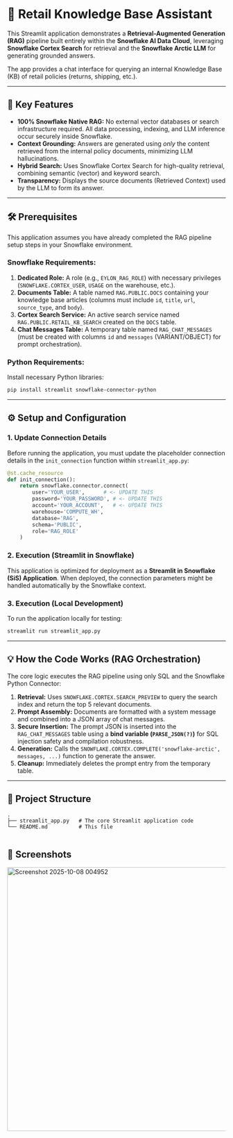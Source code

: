 
# 🧠 Retail Knowledge Base Assistant

This Streamlit application demonstrates a **Retrieval-Augmented Generation (RAG)** pipeline built entirely within the **Snowflake AI Data Cloud**, leveraging **Snowflake Cortex Search** for retrieval and the **Snowflake Arctic LLM** for generating grounded answers.

The app provides a chat interface for querying an internal Knowledge Base (KB) of retail policies (returns, shipping, etc.).

---

## 🚀 Key Features

* **100% Snowflake Native RAG:** No external vector databases or search infrastructure required. All data processing, indexing, and LLM inference occur securely inside Snowflake.
* **Context Grounding:** Answers are generated using *only* the content retrieved from the internal policy documents, minimizing LLM hallucinations.
* **Hybrid Search:** Uses Snowflake Cortex Search for high-quality retrieval, combining semantic (vector) and keyword search.
* **Transparency:** Displays the source documents (Retrieved Context) used by the LLM to form its answer.

---

## 🛠️ Prerequisites

This application assumes you have already completed the RAG pipeline setup steps in your Snowflake environment.

### Snowflake Requirements:

1.  **Dedicated Role:** A role (e.g., `EYLON_RAG_ROLE`) with necessary privileges (`SNOWFLAKE.CORTEX_USER`, `USAGE` on the warehouse, etc.).
2.  **Documents Table:** A table named `RAG.PUBLIC.DOCS` containing your knowledge base articles (columns must include `id`, `title`, `url`, `source_type`, and `body`).
3.  **Cortex Search Service:** An active search service named `RAG.PUBLIC.RETAIL_KB_SEARCH` created on the `DOCS` table.
4.  **Chat Messages Table:** A temporary table named `RAG_CHAT_MESSAGES` (must be created with columns `id` and `messages` (VARIANT/OBJECT) for prompt orchestration).

### Python Requirements:

Install necessary Python libraries:

```bash
pip install streamlit snowflake-connector-python
````

-----

## ⚙️ Setup and Configuration

### 1\. Update Connection Details

Before running the application, you must update the placeholder connection details in the `init_connection` function within `streamlit_app.py`:

```python
@st.cache_resource
def init_connection():
    return snowflake.connector.connect(
        user='YOUR_USER',      # <- UPDATE THIS
        password='YOUR_PASSWORD', # <- UPDATE THIS
        account='YOUR_ACCOUNT',   # <- UPDATE THIS
        warehouse='COMPUTE_WH',
        database='RAG',
        schema='PUBLIC',
        role='RAG_ROLE'
    )
```

### 2\. Execution (Streamlit in Snowflake)

This application is optimized for deployment as a **Streamlit in Snowflake (SiS) Application**. When deployed, the connection parameters might be handled automatically by the Snowflake context.

### 3\. Execution (Local Development)

To run the application locally for testing:

```bash
streamlit run streamlit_app.py
```

-----

## 💡 How the Code Works (RAG Orchestration)

The core logic executes the RAG pipeline using only SQL and the Snowflake Python Connector:

1.  **Retrieval:** Uses `SNOWFLAKE.CORTEX.SEARCH_PREVIEW` to query the search index and return the top 5 relevant documents.
2.  **Prompt Assembly:** Documents are formatted with a system message and combined into a JSON array of chat messages.
3.  **Secure Insertion:** The prompt JSON is inserted into the `RAG_CHAT_MESSAGES` table using a **bind variable (`PARSE_JSON(?)`)** for SQL injection safety and compilation robustness.
4.  **Generation:** Calls the `SNOWFLAKE.CORTEX.COMPLETE('snowflake-arctic', messages, ...)` function to generate the answer.
5.  **Cleanup:** Immediately deletes the prompt entry from the temporary table.

-----

## 🤝 Project Structure

```
.
├── streamlit_app.py   # The core Streamlit application code
└── README.md          # This file
```

```
```


## 🤝 Screenshots


<img width="1612" height="608" alt="Screenshot 2025-10-08 004952" src="https://github.com/user-attachments/assets/2ca8615d-f8f9-4184-bd58-d3b62026ebda" />














